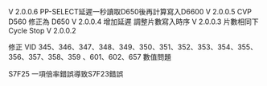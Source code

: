 V 2.0.0.6
  PP-SELECT延遲一秒讀取D650後再計算寫入D6600
V 2.0.0.5
  CVP D560 修正為 D650
V 2.0.0.4
  增加延遲
  調整片數寫入時序
V 2.0.0.3
片數相同下Cycle Stop
V 2.0.0.2

修正 VID 345、346、347、348、349、350、351、352、353、354、355、356、357、358、359 、601、602、657 數值問題

S7F25 一項倍率錯誤導致S7F23錯誤

